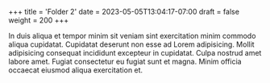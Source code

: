 +++
title = 'Folder 2'
date = 2023-05-05T13:04:17-07:00
draft = false
weight = 200
+++

In duis aliqua et tempor minim sit veniam sint exercitation minim commodo aliqua cupidatat. Cupidatat deserunt non esse ad Lorem adipisicing. Mollit adipisicing consequat incididunt excepteur in cupidatat. Culpa nostrud amet labore amet. Fugiat consectetur eu fugiat sunt et magna. Minim officia occaecat eiusmod aliqua exercitation et.
